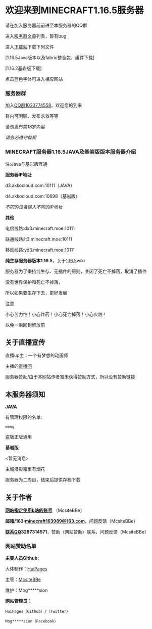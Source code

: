# 欢迎来到MINECRAFT1.16.5服务器
请在加入服务器前前进至本服务器的QQ群

进入[服务器文章](https://huipages.github.io/MinecraftServer-pages/)列表，暂有bug

进入[下载站](https//huipages.github.io/download/)下载下列文件

[1.16.5Java版本以及fabric整合包、组件下载]

[1.16.2基岩版下载]

点击蓝色字体可进入相应网站

### 服务器群
加入[QQ群1033774558](https://jq.qq.com/?_wv=1027&k=Ob8UOvUU)，欢迎您的到来

群内可闲聊、发布求救等等

请勿发布禁18岁内容

_请务必遵守群规_ 
### MINECRAFT服务器1.16.5JAVA及基岩版版本服务器介绍
注:Java与基岩版互通

**服务器IP地址**

d3.akkocloud.com:10111（JAVA）

d4.akkocloud.com:10698（基岩版）

_不同的设备输入不同的IP地址_

**其他**

电信线路:dx3.minecraft.moe:10111

联通线路:lt3.minecraft.moe:10111

移动线路:yd3.minecraft.moe:10111

**纯生存服务器版本1.16.5**，关于[1.16.5](https://minecraft-zh.gamepedia.com/Java%E7%89%881.16.5)wiki

服务器为了秉持纯生存、无插件的原则，关闭了死亡不掉落，取消了插件

没有世界保护和死亡不掉落，

所以如果要生存下去，更好发展

注意

小心苦力怕！小心炸药！小心死亡掉落！小心火烛！

以免一瞬回到解放前

## 关于直播宣传

   直播up主：一个有梦想的动画师

   主播的[直播间](https://live.bilibili.com/5241448)
   
   服务器赞助/由于本网站作者暂未获得赞助方式，所以没有赞助链接

## 本服务器须知

**JAVA**

有管理权限的名单:

    weng

盗版正版通用

**基岩版**

<暂无消息>

主城潜影箱里有烟花

服务器为二周目，结束后提供存档下载

## 关于作者

**[网站指定使用b站的账号](https://space.bilibili.com/381278404)** （McsiteBBe）

**邮箱/163:minecraft163989@163.com**，问题反馈（McsiteBBe）

**[联系QQ](http://wpa.qq.com/msgrd?v=3&uin=3287314571&site=qq&menu=yes)3287314571**，赞助（网站赞助）联系，问题反馈（McsiteBBe）

### 网站赞助名单

**主要人员Github:**

   大体制作：[HuiPages](https://github.com/HuiPages)
       
   主管：[McsiteBBe](https://space.bilibili.com/381278404)
       
   维护：Mog*****sion
       
**网站管理员：**

    HuiPages（Github）/（Twitter）
    
    Mog*****sion（Facebook）

